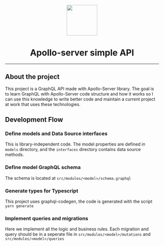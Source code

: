 <p align="center"><img height="100" src="https://cdn.worldvectorlogo.com/logos/apollo-graphql-compact.svg"/></p>
<h1 align="center"> Apollo-server simple API </h1>

---

## About the project

This project is a GraphQL API made with Apollo-Server library. The goal is to learn GraphQL with Apollo-Server code structure and how it works so I can use this knowledge to write better code and maintain a current project at work that uses these technologies.

## Development Flow

### Define models and Data Source interfaces

This is library-independent code. The model properties are defined in `models` directory, and the `interfaces` directory contains data source methods.

### Define model GraphQL schema

The schema is located at `src/modules/<model>/schema.graphql`

### Generate types for Typescript

This project uses graphql-codegen, the code is generated with the script `yarn generate`

### Implement queries and migrations

Here we implement all the logic and business rules. Each migration and query should be in a seperate file in `src/modules/<model>/mutations` and `src/modules/<model>/queries`
